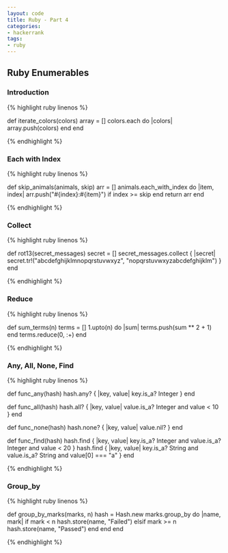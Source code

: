 ```yaml
---
layout: code
title: Ruby - Part 4
categories: 
- hackerrank
tags:
- ruby
---
```

## Ruby Enumerables

### Introduction
{% highlight ruby linenos %}

def iterate_colors(colors)
    array = []
    colors.each do |colors|
        array.push(colors)
    end
end

{% endhighlight %}


### Each with Index
{% highlight ruby linenos %}

def skip_animals(animals, skip)
    arr = []
    animals.each_with_index do |item, index|
        arr.push("#{index}:#{item}") if index >= skip
    end
    return arr
end

{% endhighlight %}

<!--break-->

### Collect
{% highlight ruby linenos %}

def rot13(secret_messages)
    secret = []
    secret_messages.collect { |secret| 
        secret.tr!("abcdefghijklmnopqrstuvwxyz",
        "nopqrstuvwxyzabcdefghijklm") 
    }
end

{% endhighlight %}

### Reduce
{% highlight ruby linenos %}

def sum_terms(n)
    terms = []
    1.upto(n) do |sum|
        terms.push(sum ** 2 + 1)
    end
    terms.reduce(0, :+)
end

{% endhighlight %}

### Any, All, None, Find
{% highlight ruby linenos %}

def func_any(hash)
    hash.any? { |key, value| key.is_a? Integer }
end

def func_all(hash)
    hash.all? { |key, value| 
        value.is_a? Integer 
        and value < 10 
    }
end

def func_none(hash)
    hash.none? { |key, value| value.nil? }
end

def func_find(hash)
    hash.find { |key, value|
        key.is_a? Integer 
        and value.is_a? Integer 
        and value < 20 
    }
    hash.find { |key, value| 
        key.is_a? String 
        and value.is_a? String 
        and value[0] === "a" 
    }
end

{% endhighlight %}

### Group_by
{% highlight ruby linenos %}

def group_by_marks(marks, n)
    hash = Hash.new
    marks.group_by do |name, mark|
        if mark < n
            hash.store(name, "Failed")
        elsif mark >= n
            hash.store(name, "Passed")
        end
    end
end

{% endhighlight %}